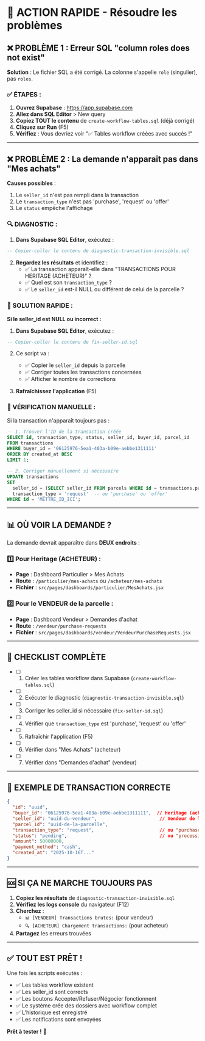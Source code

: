# 🚨 ACTION RAPIDE - Résoudre les problèmes

## ❌ PROBLÈME 1 : Erreur SQL "column roles does not exist"

**Solution** : Le fichier SQL a été corrigé. La colonne s'appelle `role` (singulier), pas `roles`.

### ✅ ÉTAPES :

1. **Ouvrez Supabase** : https://app.supabase.com
2. **Allez dans SQL Editor** > New query
3. **Copiez TOUT le contenu** de `create-workflow-tables.sql` (déjà corrigé)
4. **Cliquez sur Run** (F5)
5. **Vérifiez** : Vous devriez voir "✅ Tables workflow créées avec succès !"

---

## ❌ PROBLÈME 2 : La demande n'apparaît pas dans "Mes achats"

**Causes possibles** :
1. Le `seller_id` n'est pas rempli dans la transaction
2. Le `transaction_type` n'est pas 'purchase', 'request' ou 'offer'
3. Le `status` empêche l'affichage

### 🔍 DIAGNOSTIC :

1. **Dans Supabase SQL Editor**, exécutez :
```sql
-- Copier-coller le contenu de diagnostic-transaction-invisible.sql
```

2. **Regardez les résultats** et identifiez :
   - ✅ La transaction apparaît-elle dans "TRANSACTIONS POUR HERITAGE (ACHETEUR)" ?
   - ✅ Quel est son `transaction_type` ?
   - ✅ Le `seller_id` est-il NULL ou différent de celui de la parcelle ?

### 🔧 SOLUTION RAPIDE :

**Si le seller_id est NULL ou incorrect :**

1. **Dans Supabase SQL Editor**, exécutez :
```sql
-- Copier-coller le contenu de fix-seller-id.sql
```

2. Ce script va :
   - ✅ Copier le `seller_id` depuis la parcelle
   - ✅ Corriger toutes les transactions concernées
   - ✅ Afficher le nombre de corrections

3. **Rafraîchissez l'application** (F5)

### 🎯 VÉRIFICATION MANUELLE :

Si la transaction n'apparaît toujours pas :

```sql
-- 1. Trouver l'ID de la transaction créée
SELECT id, transaction_type, status, seller_id, buyer_id, parcel_id
FROM transactions
WHERE buyer_id = '06125976-5ea1-403a-b09e-aebbe1311111'
ORDER BY created_at DESC
LIMIT 1;

-- 2. Corriger manuellement si nécessaire
UPDATE transactions
SET 
  seller_id = (SELECT seller_id FROM parcels WHERE id = transactions.parcel_id),
  transaction_type = 'request'  -- ou 'purchase' ou 'offer'
WHERE id = 'METTRE_ID_ICI';
```

---

## 📊 OÙ VOIR LA DEMANDE ?

La demande devrait apparaître dans **DEUX endroits** :

### 1️⃣ Pour Heritage (ACHETEUR) :
- **Page** : Dashboard Particulier > Mes Achats
- **Route** : `/particulier/mes-achats` ou `/acheteur/mes-achats`
- **Fichier** : `src/pages/dashboards/particulier/MesAchats.jsx`

### 2️⃣ Pour le VENDEUR de la parcelle :
- **Page** : Dashboard Vendeur > Demandes d'achat
- **Route** : `/vendeur/purchase-requests`
- **Fichier** : `src/pages/dashboards/vendeur/VendeurPurchaseRequests.jsx`

---

## 🎯 CHECKLIST COMPLÈTE

- [ ] 1. Créer les tables workflow dans Supabase (`create-workflow-tables.sql`)
- [ ] 2. Exécuter le diagnostic (`diagnostic-transaction-invisible.sql`)
- [ ] 3. Corriger les seller_id si nécessaire (`fix-seller-id.sql`)
- [ ] 4. Vérifier que `transaction_type` est 'purchase', 'request' ou 'offer'
- [ ] 5. Rafraîchir l'application (F5)
- [ ] 6. Vérifier dans "Mes Achats" (acheteur)
- [ ] 7. Vérifier dans "Demandes d'achat" (vendeur)

---

## 📝 EXEMPLE DE TRANSACTION CORRECTE

```json
{
  "id": "uuid",
  "buyer_id": "06125976-5ea1-403a-b09e-aebbe1311111",  // Heritage (acheteur)
  "seller_id": "uuid-du-vendeur",                       // Vendeur de la parcelle
  "parcel_id": "uuid-de-la-parcelle",
  "transaction_type": "request",                        // ou "purchase" ou "offer"
  "status": "pending",                                  // ou "processing", "completed"
  "amount": 50000000,
  "payment_method": "cash",
  "created_at": "2025-10-16T..."
}
```

---

## 🆘 SI ÇA NE MARCHE TOUJOURS PAS

1. **Copiez les résultats** de `diagnostic-transaction-invisible.sql`
2. **Vérifiez les logs console** du navigateur (F12)
3. **Cherchez** :
   - `📊 [VENDEUR] Transactions brutes:` (pour vendeur)
   - `🔍 [ACHETEUR] Chargement transactions:` (pour acheteur)
4. **Partagez** les erreurs trouvées

---

## ✅ TOUT EST PRÊT !

Une fois les scripts exécutés :
- ✅ Les tables workflow existent
- ✅ Les seller_id sont corrects
- ✅ Les boutons Accepter/Refuser/Négocier fonctionnent
- ✅ Le système crée des dossiers avec workflow complet
- ✅ L'historique est enregistré
- ✅ Les notifications sont envoyées

**Prêt à tester !** 🚀
